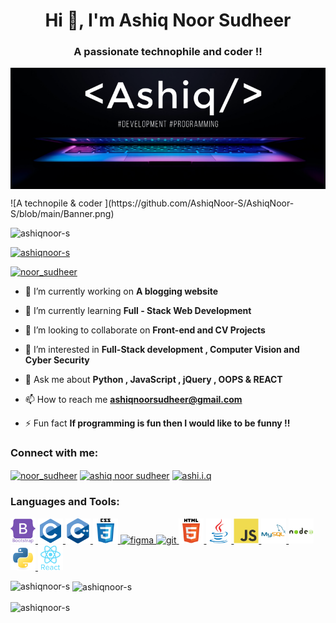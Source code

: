 <h1 align="center">Hi 👋, I'm Ashiq Noor Sudheer</h1>
<h3 align="center">A passionate technophile and coder !!</h3>

<p><img align="center" src="https://github.com/AshiqNoor-S/AshiqNoor-S/blob/main/Banner.png" alt="ashiqnoor-s"/></p>
![A technopile & coder ](https://github.com/AshiqNoor-S/AshiqNoor-S/blob/main/Banner.png)


<p align="left"> <img src="https://komarev.com/ghpvc/?username=ashiqnoor-s&label=Profile%20views&color=0e75b6&style=flat" alt="ashiqnoor-s" /> </p>

<p align="left"> <a href="https://github.com/ryo-ma/github-profile-trophy"><img src="https://github-profile-trophy.vercel.app/?username=ashiqnoor-s" alt="ashiqnoor-s" /></a> </p>

<p align="left"> <a href="https://twitter.com/noor_sudheer" target="blank"><img src="https://img.shields.io/twitter/follow/noor_sudheer?logo=twitter&style=for-the-badge" alt="noor_sudheer" /></a> </p>

- 🔭 I’m currently working on **A blogging website**

- 🌱 I’m currently learning **Full - Stack Web Development**

- 👯 I’m looking to collaborate on **Front-end and CV Projects**

- 🤝 I’m interested in **Full-Stack development , Computer Vision and Cyber Security**

- 💬 Ask me about **Python , JavaScript , jQuery , OOPS & REACT**

- 📫 How to reach me **ashiqnoorsudheer@gmail.com**

- ⚡ Fun fact **If programming is fun then I would like to be funny !!**

<h3 align="left">Connect with me:</h3>
<p align="left">
<a href="https://twitter.com/noor_sudheer" target="blank"><img align="center" src="https://raw.githubusercontent.com/rahuldkjain/github-profile-readme-generator/master/src/images/icons/Social/twitter.svg" alt="noor_sudheer" height="30" width="40" /></a>
<a href="https://www.linkedin.com/in/ashiq-noor-sudheer-b52235244/" target="blank"><img align="center" src="https://raw.githubusercontent.com/rahuldkjain/github-profile-readme-generator/master/src/images/icons/Social/linked-in-alt.svg" alt="ashiq noor sudheer" height="30" width="40" /></a>
<a href="https://instagram.com/ashi.i.q" target="blank"><img align="center" src="https://raw.githubusercontent.com/rahuldkjain/github-profile-readme-generator/master/src/images/icons/Social/instagram.svg" alt="ashi.i.q" height="30" width="40" /></a>
</p>

<h3 align="left">Languages and Tools:</h3>
<p align="left"> <a href="https://getbootstrap.com" target="_blank" rel="noreferrer"> <img src="https://raw.githubusercontent.com/devicons/devicon/master/icons/bootstrap/bootstrap-plain-wordmark.svg" alt="bootstrap" width="40" height="40"/> </a> <a href="https://www.cprogramming.com/" target="_blank" rel="noreferrer"> <img src="https://raw.githubusercontent.com/devicons/devicon/master/icons/c/c-original.svg" alt="c" width="40" height="40"/> </a> <a href="https://www.w3schools.com/cpp/" target="_blank" rel="noreferrer"> <img src="https://raw.githubusercontent.com/devicons/devicon/master/icons/cplusplus/cplusplus-original.svg" alt="cplusplus" width="40" height="40"/> </a> <a href="https://www.w3schools.com/css/" target="_blank" rel="noreferrer"> <img src="https://raw.githubusercontent.com/devicons/devicon/master/icons/css3/css3-original-wordmark.svg" alt="css3" width="40" height="40"/> </a> <a href="https://www.figma.com/" target="_blank" rel="noreferrer"> <img src="https://www.vectorlogo.zone/logos/figma/figma-icon.svg" alt="figma" width="40" height="40"/> </a> <a href="https://git-scm.com/" target="_blank" rel="noreferrer"> <img src="https://www.vectorlogo.zone/logos/git-scm/git-scm-icon.svg" alt="git" width="40" height="40"/> </a> <a href="https://www.w3.org/html/" target="_blank" rel="noreferrer"> <img src="https://raw.githubusercontent.com/devicons/devicon/master/icons/html5/html5-original-wordmark.svg" alt="html5" width="40" height="40"/> </a> <a href="https://www.java.com" target="_blank" rel="noreferrer"> <img src="https://raw.githubusercontent.com/devicons/devicon/master/icons/java/java-original.svg" alt="java" width="40" height="40"/> </a> <a href="https://developer.mozilla.org/en-US/docs/Web/JavaScript" target="_blank" rel="noreferrer"> <img src="https://raw.githubusercontent.com/devicons/devicon/master/icons/javascript/javascript-original.svg" alt="javascript" width="40" height="40"/> </a> <a href="https://www.mysql.com/" target="_blank" rel="noreferrer"> <img src="https://raw.githubusercontent.com/devicons/devicon/master/icons/mysql/mysql-original-wordmark.svg" alt="mysql" width="40" height="40"/> </a> <a href="https://nodejs.org" target="_blank" rel="noreferrer"> <img src="https://raw.githubusercontent.com/devicons/devicon/master/icons/nodejs/nodejs-original-wordmark.svg" alt="nodejs" width="40" height="40"/> </a> <a href="https://www.python.org" target="_blank" rel="noreferrer"> <img src="https://raw.githubusercontent.com/devicons/devicon/master/icons/python/python-original.svg" alt="python" width="40" height="40"/> </a> <a href="https://reactjs.org/" target="_blank" rel="noreferrer"> <img src="https://raw.githubusercontent.com/devicons/devicon/master/icons/react/react-original-wordmark.svg" alt="react" width="40" height="40"/> </a> </p>

<p><img align="left" src="https://github-readme-stats.vercel.app/api/top-langs?username=ashiqnoor-s&show_icons=true&locale=en&layout=compact" alt="ashiqnoor-s" /></p>

<p>&nbsp;<img align="center" src="https://github-readme-stats.vercel.app/api?username=ashiqnoor-s&show_icons=true&locale=en" alt="ashiqnoor-s" /></p>

<p><img align="center" src="https://github-readme-streak-stats.herokuapp.com/?user=ashiqnoor-s&" alt="ashiqnoor-s" /></p>
